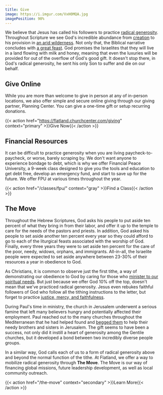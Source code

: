 ```yaml
---
title: Give
image: https://i.imgur.com/VxH0MQA.jpg
imagePosition: 90%
---
```


We believe that Jesus has called his followers to practice [radical generosity](https://www.youtube.com/watch?v=62CliEkRCso). Throughout Scripture we see God's incredible abundance from [creation](https://www.biblegateway.com/passage/?search=Genesis+1-2&version=NIV) to his provision in [an arid wilderness](https://www.biblegateway.com/passage/?search=Exodus%2016&version=NIV). Not only that, the Biblical narrative concludes with [a great feast](https://www.biblegateway.com/passage/?search=Revelation%2019:6-9&version=ESV). God promises the Israelites that they will live in a land flowing with milk and honey, meaning that even the luxuries will be provided for out of the overflow of God's good gift. It doesn't stop there, in God's radical generosity, he sent his only Son to suffer and die on our behalf.

## Give Online

While you are more than welcome to give in person at any of in-person locations, we also offer simple and secure online giving through our giving partner, Planning Center. You can give a one-time gift or setup recurring donations.

{{< action href="https://flatland.churchcenter.com/giving" context="primary" >}}Give Now{{< /action >}}

## Financial Resources

It can be difficult to practice generosity when you are living paycheck-to-paycheck, or worse, barely scraping by. We don't want anyone to experience bondage to debt, which is why we offer Financial Peace University, a 9-week class designed to give you the tools and education to get debt free, develop an emergency fund, and start to save up for the future. We offer FPU at various times throughout the year.

{{< action href="/classes/fpu/" context="gray" >}}Find a Class{{< /action >}}

## The Move

Throughout the Hebrew Scriptures, God asks his people to put aside ten percent of what they bring in from their labor, and offer it up to the temple to care for the needs of the pastors and priests. In addition, God asked his people to set aside another ten percent every year so they could afford to go to each of the liturgical feasts associated with the worship of God. Finally, every three years they were to set aside ten percent for the care of the poor, needy, widows, orphans, and immigrants. All-in-all, the Israelite people were expected to set aside anywhere between 23-30% of their resources a year in obedience to God.

As Christians, it is common to observe just the first tithe, a way of demonstrating our obedience to God by caring for those who [minister to our spiritual needs](https://www.biblegateway.com/passage/?search=1Tim%205:17-1Tim%205:18). But just because we offer God 10% off the top, doesn't mean that we've practiced radical generosity. Jesus even rebukes faithful followers of God who follow all the tithing instructions to the letter, but forget to practice [justice, mercy, and faithfulness](https://biblehub.com/matthew/23-23.htm).

During Paul's time in ministry, the church in Jerusalem underwent a serious famine that left many believers hungry and potentially affected their employment. Paul reached out to the many churches throughout the Mediterranean that he had helped found and [begged them](https://www.biblegateway.com/passage/?search=2+Corinthians+8-9&version=NIV) to help their needy brothers and sisters in Jerusalem. The gift seems to have been a success, not only did it instill a heart of generosity among the Gentile churches, but it developed a bond between two incredibly diverse people groups.

In a similar way, God calls each of us to a form of radical generosity above and beyond the normal function of the tithe. At Flatland, we offer a way to mobilize radical generosity through **The Move**. The Move is our way of financing global missions, future leadership development, as well as local community outreach.

{{< action href="/the-move" context="secondary" >}}Learn More{{< /action >}}
